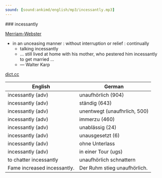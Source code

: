 ```yaml
---
sound: [sound:ankimd/english/mp3/incessantly.mp3]
---
```


\### incessantly

[Merriam-Webster](https://www.merriam-webster.com/dictionary/incessantly)

- in an unceasing manner : without interruption or relief : continually
    - talking incessantly
    - … still lived at home with his mother, who pestered him incessantly to get married …
    - — Walter Karp

[dict.cc](https://www.dict.cc/incessantly)

| English        | German       |
| -------------- | ------------ |
| incessantly (adv) | unaufhörlich (904) |
| incessantly (adv) | ständig (643) |
| incessantly (adv) | unentwegt (unaufhrlich, 500) |
| incessantly (adv) | immerzu (460) |
| incessantly (adv) | unablässig (24) |
| incessantly (adv) | unausgesetzt (6) |
| incessantly (adv) | ohne Unterlass |
| incessantly (adv) | in einer Tour (ugs) |
| to chatter incessantly | unaufhörlich schnattern |
| Fame increased incessantly. | Der Ruhm stieg unaufhörlich. |

